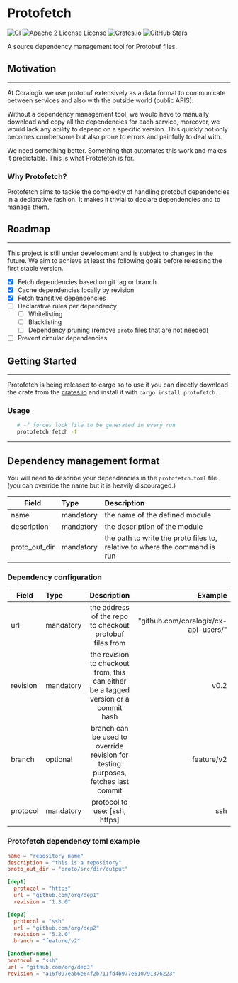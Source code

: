 # Protofetch
![CI](https://github.com/coralogix/protofetch/workflows/CI/badge.svg)
[![Apache 2 License License](http://img.shields.io/badge/license-APACHE2-blue.svg)](http://www.apache.org/licenses/LICENSE-2.0)
[![Crates.io](https://img.shields.io/crates/v/protofetch.svg)](https://crates.io/crates/protofetch)
![GitHub Stars](https://img.shields.io/github/stars/coralogix/protofetch.svg)

A source dependency management tool for Protobuf files.

## Motivation

---

At Coralogix we use protobuf extensively as a data format to communicate between services and also with the outside world (public APIS).

Without a dependency management tool, we would have to manually download and copy all the dependencies for each service, moreover, we would lack any ability to depend on a specific version.
This quickly not only becomes cumbersome but also prone to errors and painfully to deal with.

We need something better. Something that automates this work and makes it predictable. This is what Protofetch is for.

### Why Protofetch?

Protofetch aims to tackle the complexity of handling protobuf dependencies in a declarative fashion. 
It makes it trivial to declare dependencies and to manage them. 

## Roadmap

---

This project is still under development and is subject to changes in the future. 
We aim to achieve at least the following goals before releasing the first stable version.

- [x] Fetch dependencies based on git tag or branch
- [x] Cache dependencies locally by revision
- [x] Fetch transitive dependencies
- [ ] Declarative rules per dependency
  - [ ] Whitelisting
  - [ ] Blacklisting
  - [ ] Dependency pruning (remove ``proto`` files that are not needed)
- [ ] Prevent circular dependencies

## Getting Started

---

Protofetch is being released to cargo so to use it you can directly download the crate from the [crates.io](https://crates.io/crates/protofetch) 
and install it with `cargo install protofetch`. 

### Usage

```sh
   # -f forces lock file to be generated in every run
   protofetch fetch -f 
  ```

---

## Dependency management format

You will need to describe your dependencies in the `protofetch.toml` file (you can override the name but it is heavily discouraged.)

| Field         | Type      | Description                                                                |
|---------------|:----------|:---------------------------------------------------------------------------|
| name          | mandatory | the name of the defined module                                             |
| description   | mandatory | the description of the module                                              |  
| proto_out_dir | mandatory | the path to write the proto files to, relative to where the command is run |   


### Dependency configuration
| Field    | Type      |                                     Description                                     |                              Example |
|----------|:----------|:-----------------------------------------------------------------------------------:|-------------------------------------:|
| url      | mandatory |               the address of the repo to checkout protobuf files from               | "github.com/coralogix/cx-api-users/" |
| revision | mandatory | the revision to checkout from, this can either be a tagged version or a commit hash |                                 v0.2 |
| branch   | optional  |  branch can be used to override revision for testing purposes, fetches last commit  |                           feature/v2 |
| protocol | mandatory |                            protocol to use: [ssh, https]                            |                                  ssh |

### Protofetch dependency toml example

```toml
name = "repository name"
description = "this is a repository"
proto_out_dir = "proto/src/dir/output"

[dep1]
  protocol = "https"
  url = "github.com/org/dep1"
  revision = "1.3.0"

[dep2]
  protocol = "ssh"
  url = "github.com/org/dep2"
  revision = "5.2.0"
  branch = "feature/v2"

[another-name]
protocol = "ssh"
url = "github.com/org/dep3"
revision = "a16f097eab6e64f2b711fd4b977e610791376223"
```
